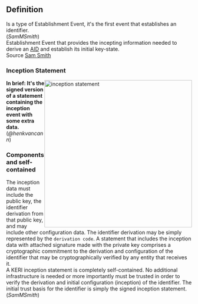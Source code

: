 ## Definition
Is a type of Establishment Event, it's the first event that establishes an identifier. \
(_SamMSmith_)\
Establishment Event that provides the incepting information needed to derive an [AID](AID) and establish its initial key-state.\
Source [Sam Smith](https://github.com/WebOfTrust/ietf-keri/blob/main/draft-ssmith-keri.md#basic-terminology)

### Inception Statement

<img src="https://raw.githubusercontent.com/WebOfTrust/keri/7fc96da6c277d3921fb1248ce9235400a4ff6af7/images/inception-statement.png" alt="inception statement" border="0" width="400" style="float:right">

**In brief: It's the signed version of a statement containing the inception event with some extra data.**\
(_@henkvancann_)


### Components and self-contained
The inception data must include the public key, the identifier derivation from that public key, and may include other configuration data. The identifier derivation may be simply represented by the `derivation code`. A statement that includes the inception data with attached signature made with the private key comprises a cryptographic commitment to the derivation and configuration of the identifier that may be cryptographically verified by any entity that receives it. \
A KERI inception statement is completely self-contained. No additional infrastructure is needed or more importantly must be trusted in order to verify the derivation and initial configuration (inception) of the identifier. The initial trust basis for the identifier is simply the signed inception statement.\
(_SamMSmith_)
